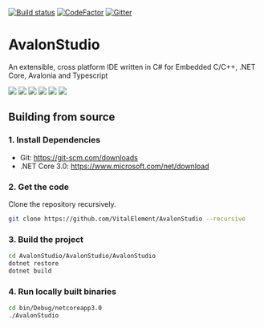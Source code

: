 [![Build status](https://dev.azure.com/wieslawsoltes/GitHub/_apis/build/status/Sources/Dock)](https://dev.azure.com/vitalelement/AvalonStudio/GitHub/_build/latest?definitionId=1)
[![CodeFactor](https://www.codefactor.io/repository/github/vitalelement/avalonstudio/badge)](https://www.codefactor.io/repository/github/vitalelement/avalonstudio)
[![Gitter](https://badges.gitter.im/VitalElement/AvalonStudio.svg)](https://gitter.im/VitalElement/AvalonStudio?utm_source=badge&utm_medium=badge&utm_campaign=pr-badge)

# AvalonStudio

An extensible, cross platform IDE written in C# for Embedded C/C++, .NET Core, Avalonia and Typescript

<img src="https://files.gitter.im/VitalElement/AvalonStudio/3eEt/image.png" />
<img src="https://files.gitter.im/VitalElement/AvalonStudio/3yMR/image.png" />
<img src="https://files.gitter.im/VitalElement/AvalonStudio/gEyI/Screenshot-from-2017-10-09-15-43-14.png" />
<img src="https://files.gitter.im/VitalElement/AvalonStudio/gpYQ/Screenshot-from-2017-10-09-15-51-18.png" />
<img src="https://files.gitter.im/VitalElement/AvalonStudio/LUgi/image.png" />
<img src="https://files.gitter.im/VitalElement/AvalonStudio/r3QX/image.png" />

## Building from source

### 1. Install Dependencies

- Git: https://git-scm.com/downloads
- .NET Core 3.0: https://www.microsoft.com/net/download

### 2. Get the code

Clone the repository recursively.

```sh
git clone https://github.com/VitalElement/AvalonStudio --recursive
```

### 3. Build the project

```sh
cd AvalonStudio/AvalonStudio/AvalonStudio
dotnet restore
dotnet build
```

### 4. Run locally built binaries

```sh
cd bin/Debug/netcoreapp3.0
./AvalonStudio
```
